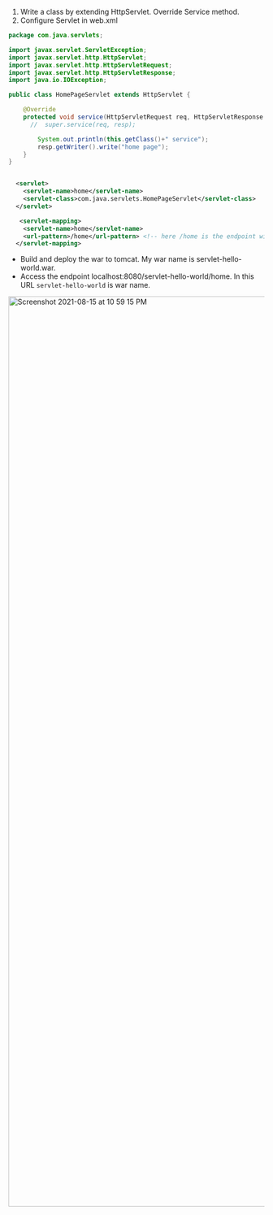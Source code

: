 1. Write a class by extending HttpServlet. Override Service method.
2. Configure Servlet in web.xml

```java
package com.java.servlets;

import javax.servlet.ServletException;
import javax.servlet.http.HttpServlet;
import javax.servlet.http.HttpServletRequest;
import javax.servlet.http.HttpServletResponse;
import java.io.IOException;

public class HomePageServlet extends HttpServlet {

    @Override
    protected void service(HttpServletRequest req, HttpServletResponse resp) throws ServletException, IOException {
      //  super.service(req, resp);

        System.out.println(this.getClass()+" service");
        resp.getWriter().write("home page");
    }
}

```

```xml

  <servlet>
    <servlet-name>home</servlet-name> 
    <servlet-class>com.java.servlets.HomePageServlet</servlet-class>
  </servlet>

   <servlet-mapping>
    <servlet-name>home</servlet-name>
    <url-pattern>/home</url-pattern> <!-- here /home is the endpoint with which this servlet can be accessible -->
  </servlet-mapping>
```

* Build and deploy the war to tomcat. My war name is servlet-hello-world.war.
* Access the endpoint localhost:8080/servlet-hello-world/home. In this URL `servlet-hello-world` is war name.

<img width="1792" alt="Screenshot 2021-08-15 at 10 59 15 PM" src="https://user-images.githubusercontent.com/17001948/129487109-7419022e-883c-4226-9285-12dfbb1871f0.png">

